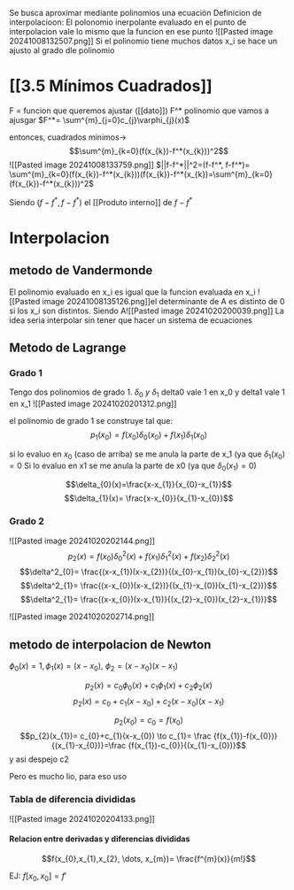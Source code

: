 Se busca aproximar mediante polinomios una ecuación
Definicion de interpolacioon: El polonomio inerpolante evaluado en el punto de interpolacion vale lo mismo que la funcion en ese punto
![[Pasted image 20241008132507.png]]
Si el polinomio tiene muchos datos x_i se hace un ajusto al grado dle polinomio 

# [[3.5 Mínimos Cuadrados]]
F = funcion que queremos ajustar ([[dato]])
F^* polinomio que vamos a ajusgar 
$F^*= \sum^{m}_{j=0}c_{j}\varphi_{j}(x)$

entonces, cuadrados minimos-> $$\sum^{m}_{k=0}(f(x_{k})-f^*(x_{k}))^2$$![[Pasted image 20241008133759.png]]
$||f-f^*||^2=(f-f^*, f-f^*)= \sum^{m}_{k=0}(f(x_{k})-f^*(x_{k}))(f(x_{k})-f^*(x_{k})=\sum^{m}_{k=0}(f(x_{k})-f^*(x_{k}))^2$

Siendo $(f-f^*, f-f^*)$ el [[Produto interno]] de $f -f^*$



# Interpolacion 

## metodo de Vandermonde 

El polinomio evaluado en x_i es igual que la funcion evaluada en x_i
![[Pasted image 20241008135126.png]]el determinante de A es distinto de 0 si los x_i son distintos. Siendo A![[Pasted image 20241020200039.png]]
La idea seria interpolar sin tener que hacer un sistema de ecuaciones 


## Metodo de Lagrange 
### Grado 1
Tengo dos polinomios de grado 1. $\delta_{0} \ y \ \delta_{1}$
delta0 vale 1 en x_0 y delta1 vale 1 en x_1
![[Pasted image 20241020201312.png]]

el polinomio de grado 1 se construye tal que: 
$$p_{1}(x_{0})= f(x_{0})\delta_{0}(x_{0})+f(x_{1})\delta_{1}(x_{0})$$

si lo evaluo en $x_{0}$ (caso de arriba) se me anula la parte de x_1 (ya que $\delta_{1}(x_{0})=0$
Si lo evaluo en x1 se me anula la parte de x0 (ya que $\delta_{0}(x_{1})=0$)


$$\delta_{0}(x)=\frac{x-x_{1}}{x_{0}-x_{1}}$$
$$\delta_{1}(x)= \frac{x-x_{0}}{x_{1}-x_{0}}$$


### Grado 2
![[Pasted image 20241020202144.png]]$$p_{2}(x)= f(x_{0})\delta^2_{0}(x)+f(x_{1})\delta^2_{1}(x)+f(x_{2})\delta^2_{2}(x)$$
$$\delta^2_{0}= \frac{(x-x_{1})(x-x_{2})}{(x_{0}-x_{1})(x_{0}-x_{2})}$$
$$\delta^2_{1}= \frac{(x-x_{0})(x-x_{2})}{(x_{1}-x_{0})(x_{1}-x_{2})}$$
$$\delta^2_{1}= \frac{(x-x_{0})(x-x_{1})}{(x_{2}-x_{0})(x_{2}-x_{1})}$$

![[Pasted image 20241020202714.png]]

## metodo de interpolacion de Newton 

$\phi_{0}(x)=1, \phi_{1}(x)=(x-x_{0}), \ \phi_{2}=(x-x_{0})(x-x_{1})$

$$p_{2}(x)= c_{0}\phi_{0}(x)+c_{1}\phi_{1}(x)+c_{2}\phi_{2}(x)$$
$$p_{2}(x)= c_{0}+c_{1}(x-x_{0})+c_{2}(x-x_{0})(x-x_{1})$$

$$p_{2}(x_{0})= c_{0}=f(x_{0})$$
$$p_{2}(x_{1})= c_{0}+c_{1}(x-x_{0}) \to c_{1}= \frac {f(x_{1})-f(x_{0})}{(x_{1}-x_{0})}=\frac {f(x_{1})-c_{0}}{(x_{1}-x_{0})}$$
y asi despejo c2

Pero es mucho lio, para eso uso 

### Tabla de diferencia divididas 

![[Pasted image 20241020204133.png]]

#### Relacion entre derivadas y diferencias divididas
$$f(x_{0},x_{1},x_{2}, \dots, x_{m})= \frac{f^{m}(x)}{m!}$$

EJ: $f[x_{0}, x_{0} ]= f'$